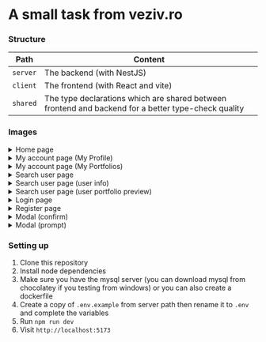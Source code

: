 # A small task from veziv.ro

### Structure

| Path     | Content                                                                                             |
| -------- | --------------------------------------------------------------------------------------------------- |
| `server` | The backend (with NestJS)                                                                           |
| `client` | The frontend (with React and vite)                                                                  |
| `shared` | The type declarations which are shared between frontend and backend for a better type-check quality |

### Images

<details>
<summary>Home page</summary>
<img src="https://i.imgur.com/KbLo2kC.png" />
</details>

<details>
<summary>My account page (My Profile)</summary>
<img src="https://i.imgur.com/ghqwIgx.png" />
</details>

<details>
<summary>My account page (My Portfolios)</summary>
<img src="https://i.imgur.com/zTxr7tQ.png" />
</details>

<details>
<summary>Search user page</summary>
<img src="https://i.imgur.com/WRQ3qxQ.png" />
</details>

<details>
<summary>Search user page (user info)</summary>
<img src="https://i.imgur.com/leH5JJ4.png" />
</details>

<details>
<summary>Search user page (user portfolio preview)</summary>
<img src="https://i.imgur.com/dBeap76.png" />
</details>

<details>
<summary>Login page</summary>
<img src="https://i.imgur.com/Fr5rH8G.png" />
</details>

<details>
<summary>Register page</summary>
<img src="https://i.imgur.com/SgP3JRL.png" />
</details>

<details>
<summary>Modal (confirm)</summary>
<img src="https://i.imgur.com/VMryNlh.png" />
</details>

<details>
<summary>Modal (prompt)</summary>
<img src="https://i.imgur.com/yzuzhk2.png" />
</details>

### Setting up

1. Clone this repository
2. Install node dependencies
3. Make sure you have the mysql server (you can download mysql from chocolatey if you testing from windows) or you can also create a dockerfile
4. Create a copy of `.env.example` from server path then rename it to `.env` and complete the variables
5. Run `npm run dev`
6. Visit `http://localhost:5173`
